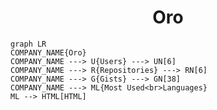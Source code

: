 <h1 align="center">Oro</h1>

```mermaid
graph LR
COMPANY_NAME{Oro}
COMPANY_NAME ---> U{Users} ---> UN[6]
COMPANY_NAME ---> R{Repositories} ---> RN[6]
COMPANY_NAME ---> G{Gists} ---> GN[38]
COMPANY_NAME ---> ML{Most Used<br>Languages}
ML --> HTML[HTML]
```
